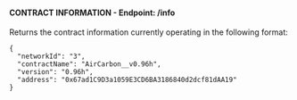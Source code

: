 #### CONTRACT INFORMATION - Endpoint: /info
Returns the contract information currently operating in the following format:
```
{
  "networkId": "3",
  "contractName": "AirCarbon__v0.96h",
  "version": "0.96h",
  "address": "0x67ad1C9D3a1059E3CD6BA3186840d2dcf81dAA19"
}
```